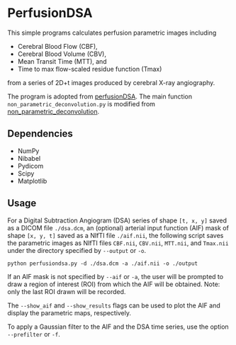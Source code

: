 PerfusionDSA
============

This simple programs calculates perfusion parametric images including 

* Cerebral Blood Flow (CBF),
* Cerebral Blood Volume (CBV),
* Mean Transit Time (MTT), and 
* Time to max flow-scaled residue function (Tmax)

from a series of 2D+t images produced by cerebral X-ray angiography.

The program is adopted from [perfusionDSA](https://github.com/RuishengSu/perfusionDSA).
The main function `non_parametric_deconvolution.py` is modified from 
[non_parametric_deconvolution](https://github.com/liob/non-parametric_deconvolution).

Dependencies
------------
* NumPy
* Nibabel
* Pydicom
* Scipy
* Matplotlib

Usage
-----
For a Digital Subtraction Angiogram (DSA) series of shape `[t, x, y]` saved as a DICOM file `./dsa.dcm`, 
an (optional) arterial input function (AIF) mask of shape `[x, y, t]` saved as a NIfTI file `./aif.nii`, 
the following script saves the parametric images as NIfTI files `CBF.nii`, `CBV.nii`, `MTT.nii`, and `Tmax.nii`
under the directory specified by `--output` or `-o`.

    python perfusiondsa.py -d ./dsa.dcm -a ./aif.nii -o ./output

If an AIF mask is not specified by `--aif` or `-a`, 
the user will be prompted to draw a region of interest (ROI) from which the AIF will be obtained.
Note: only the last ROI drawn will be recorded.

The `--show_aif` and `--show_results` flags 
can be used to plot the AIF and display the parametric maps, respectively.

To apply a Gaussian filter to the AIF and the DSA time series, 
use the option `--prefilter` or `-f`.



